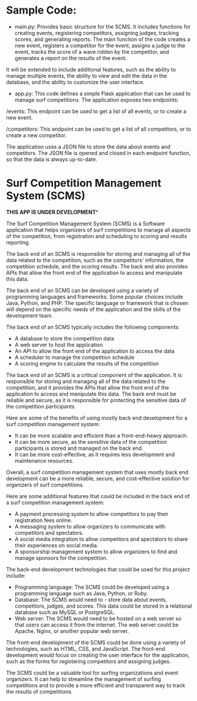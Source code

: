 # Sample Code:

- main.py: Provides basic structure for the SCMS. It includes functions for creating events, registering competitors, assigning judges, tracking scores, and generating reports. The main function of the code creates a new event, registers a competitor for the event, assigns a judge to the event, tracks the score of a wave ridden by the competitor, and generates a report on the results of the event.

It will be extended to include additional features, such as the ability to manage multiple events, the ability to view and edit the data in the database, and the ability to customize the user interface.

- app.py: This code defines a simple Flask application that can be used to manage surf competitions. The application exposes two endpoints:

/events: This endpoint can be used to get a list of all events, or to create a new event.

/competitors: This endpoint can be used to get a list of all competitors, or to create a new competitor.

The application uses a JSON file to store the data about events and competitors. The JSON file is opened and closed in each endpoint function, so that the data is always up-to-date.


# Surf Competition Management System (SCMS)

**THIS APP IS UNDER DEVELOPMENT***

The Surf Competition Management System (SCMS) is a Software application that helps organizers of surf competitions to manage all aspects of the competition, from registration and scheduling to scoring and results reporting.

The back end of an SCMS is responsible for storing and managing all of the data related to the competition, such as the competitors' information, the competition schedule, and the scoring results. The back end also provides APIs that allow the front end of the application to access and manipulate this data.

The back end of an SCMS can be developed using a variety of programming languages and frameworks. Some popular choices include Java, Python, and PHP. The specific language or framework that is chosen will depend on the specific needs of the application and the skills of the development team.

The back end of an SCMS typically includes the following components:

- A database to store the competition data
- A web server to host the application
- An API to allow the front end of the application to access the data
- A scheduler to manage the competition schedule
- A scoring engine to calculate the results of the competition

The back end of an SCMS is a critical component of the application. It is responsible for storing and managing all of the data related to the competition, and it provides the APIs that allow the front end of the application to access and manipulate this data. The back end must be reliable and secure, as it is responsible for protecting the sensitive data of the competition participants.

Here are some of the benefits of using mostly back end development for a surf competition management system:

- It can be more scalable and efficient than a front-end-heavy approach.
- It can be more secure, as the sensitive data of the competition participants is stored and managed on the back end.
- It can be more cost-effective, as it requires less development and maintenance resources.
  
Overall, a surf competition management system that uses mostly back end development can be a more reliable, secure, and cost-effective solution for organizers of surf competitions.

Here are some additional features that could be included in the back end of a surf competition management system:

- A payment processing system to allow competitors to pay their registration fees online.
- A messaging system to allow organizers to communicate with competitors and spectators.
- A social media integration to allow competitors and spectators to share their experiences on social media.
- A sponsorship management system to allow organizers to find and manage sponsors for the competition.


The back-end development technologies that could be used for this project include:

- Programming language: The SCMS could be developed using a programming language such as Java, Python, or Ruby.
- Database: The SCMS would need to - store data about events, competitors, judges, and scores. This data could be stored in a relational database such as MySQL or PostgreSQL.
- Web server: The SCMS would need to be hosted on a web server so that users can access it from the internet. The web server could be Apache, Nginx, or another popular web server.
  
The front-end development of the SCMS could be done using a variety of technologies, such as HTML, CSS, and JavaScript. The front-end development would focus on creating the user interface for the application, such as the forms for registering competitors and assigning judges.

The SCMS could be a valuable tool for surfing organizations and event organizers. It can help to streamline the management of surfing competitions and to provide a more efficient and transparent way to track the results of competitions.
